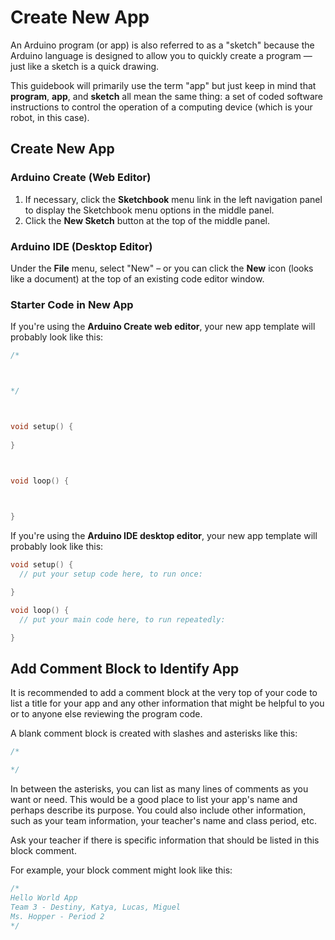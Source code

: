 # Create New App

An Arduino program \(or app\) is also referred to as a "sketch" because the Arduino language is designed to allow you to quickly create a program — just like a sketch is a quick drawing.

This guidebook will primarily use the term "app" but just keep in mind that **program**, **app**, and **sketch** all mean the same thing:  a set of coded software instructions to control the operation of a computing device \(which is your robot, in this case\).

## Create New App

### Arduino Create \(Web Editor\)

1. If necessary, click the **Sketchbook** menu link in the left navigation panel to display the Sketchbook menu options in the middle panel.
2. Click the **New Sketch** button at the top of the middle panel.

### Arduino IDE \(Desktop Editor\)

Under the **File** menu, select "New" – or you can click the **New** icon \(looks like a document\) at the top of an existing code editor window.

### Starter Code in New App

If you're using the **Arduino Create web editor**, your new app template will probably look like this:

```cpp
/*

*/

void setup() {
    
}

void loop() {
    
}

```

If you're using the **Arduino IDE desktop editor**, your new app template will probably look like this:

```cpp
void setup() {
  // put your setup code here, to run once:

}

void loop() {
  // put your main code here, to run repeatedly:

}
```

## Add Comment Block to Identify App

It is recommended to add a comment block at the very top of your code to list a title for your app and any other information that might be helpful to you or to anyone else reviewing the program code.

A blank comment block is created with slashes and asterisks like this:

```cpp
/*

*/
```

In between the asterisks, you can list as many lines of comments as you want or need. This would be a good place to list your app's name and perhaps describe its purpose. You could also include other information, such as your team information, your teacher's name and class period, etc.

Ask your teacher if there is specific information that should be listed in this block comment.

For example, your block comment might look like this:

```cpp
/*
Hello World App
Team 3 - Destiny, Katya, Lucas, Miguel
Ms. Hopper - Period 2
*/
```



